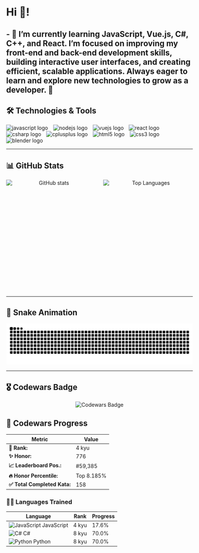 
<h1 align="left">Hi 👋!</h1>

###

<h2 align="left">- 🌱 I’m currently learning JavaScript, Vue.js, C#, C++, and React. I’m focused on improving my front-end and back-end development skills, building interactive user interfaces, and creating efficient, scalable applications. Always eager to learn and explore new technologies to grow as a developer. 🚀</h2>

###


## 🛠️ Technologies & Tools

<div align="left">
  <img src="https://cdn.jsdelivr.net/gh/devicons/devicon/icons/javascript/javascript-original.svg" height="28" alt="javascript logo" style="margin-right:10px;" />
  <img src="https://cdn.jsdelivr.net/gh/devicons/devicon/icons/nodejs/nodejs-original.svg" height="28" alt="nodejs logo" style="margin-right:10px;" />
  <img src="https://cdn.jsdelivr.net/gh/devicons/devicon/icons/vuejs/vuejs-original.svg" height="28" alt="vuejs logo" style="margin-right:10px;" />
  <img src="https://cdn.jsdelivr.net/gh/devicons/devicon/icons/react/react-original.svg" height="28" alt="react logo" style="margin-right:10px;" />
  <img src="https://cdn.jsdelivr.net/gh/devicons/devicon/icons/csharp/csharp-original.svg" height="28" alt="csharp logo" style="margin-right:10px;" />
  <img src="https://cdn.jsdelivr.net/gh/devicons/devicon/icons/cplusplus/cplusplus-original.svg" height="28" alt="cplusplus logo" style="margin-right:10px;" />
  <img src="https://cdn.jsdelivr.net/gh/devicons/devicon/icons/html5/html5-original.svg" height="28" alt="html5 logo" style="margin-right:10px;" />
  <img src="https://cdn.jsdelivr.net/gh/devicons/devicon/icons/css3/css3-original.svg" height="28" alt="css3 logo" style="margin-right:10px;" />
  <img src="https://cdn.jsdelivr.net/gh/devicons/devicon/icons/blender/blender-original.svg" height="28" alt="blender logo" />
</div>

---

## 📊 GitHub Stats

<div align="center" style="display: flex; justify-content: center; gap: 20px;">
  <img src="https://github-readme-stats.vercel.app/api?username=matixxx360xx&show_icons=true&theme=dracula&count_private=true&hide_border=true" alt="GitHub stats" style="width: 300px; height: 300px; object-fit: contain;" />
  <img src="https://github-readme-stats.vercel.app/api/top-langs/?username=matixxx360xx&layout=compact&theme=dracula&langs_count=5&hide_border=true" alt="Top Languages" style="width: 300px; height: 300px; object-fit: contain;" />
</div>



---

## 🐍 Snake Animation

![Snake animation](https://raw.githubusercontent.com/matixxx360xx/matixxx360xx/output/snake.svg)

---
## 🎖️ Codewars Badge

<div align="center">
  <img src="https://www.codewars.com/users/matixxx360xx/badges/large" alt="Codewars Badge" />
</div>



## 🥋 Codewars Progress

| Metric                   | Value         |
|--------------------------|---------------|
| **🏅 Rank:**             | 4 kyu         |
| **✨ Honor:**            | 776           |
| **📈 Leaderboard Pos.:** | #59,385       |
| **🔥 Honor Percentile:** | Top 8.185%    |
| **✅ Total Completed Kata:** | 158       |

### 🧑‍💻 Languages Trained


| Language | Rank  | Progress |
|----------|-------|----------|
| <img src="https://cdn.jsdelivr.net/gh/devicons/devicon/icons/javascript/javascript-original.svg" height="20" alt="JavaScript" /> JavaScript | 4 kyu | 17.6% |
| <img src="https://cdn.jsdelivr.net/gh/devicons/devicon/icons/csharp/csharp-original.svg" height="20" alt="C#" /> C# | 8 kyu | 70.0% |
| <img src="https://cdn.jsdelivr.net/gh/devicons/devicon/icons/python/python-original.svg" height="20" alt="Python" /> Python | 8 kyu | 70.0% |

